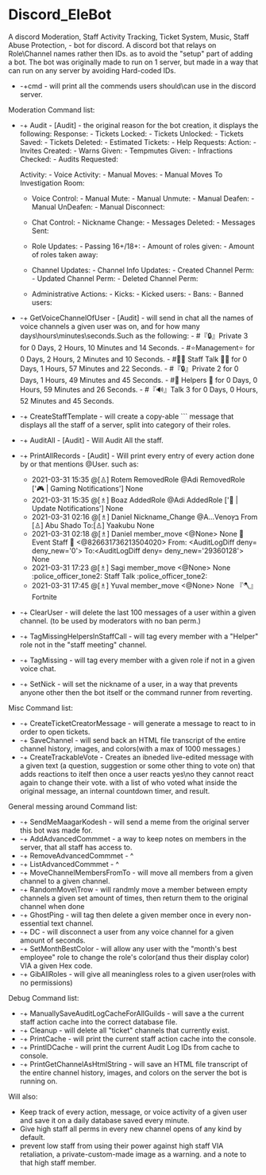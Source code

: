 # Discord_EleBot
A discord Moderation, Staff Activity Tracking, Ticket System, Music, Staff Abuse Protection, - bot for discord.
A discord bot that relays on Role\Channel names rather then IDs. as to avoid the "setup" part of adding a bot.
The bot was originally made to run on 1 server, but made in a way that can run on any server by avoiding Hard-coded IDs.


- -+cmd - will print all the commends users should\can use in the discord server.

Moderation Command list:    
- -+ Audit - [Audit] - the original reason for the bot creation, it displays the following:
   Response:
      - Tickets Locked:
      - Tickets Unlocked: 
      - Tickets Saved: 
      - Tickets Deleted: 
      - Estimated Tickets: 
      - Help Requests: 
   Action:
      - Invites Created: 
      - Warns Given: 
      - Tempmutes Given: 
      - Infractions Checked: 
      - Audits Requested: 
   
   Activity:
      - Voice Activity: 
          - Manual Moves: 
          - Manual Moves To Investigation Room: 
   
   - Voice Control: 
          - Manual Mute:
          - Manual Unmute:
          - Manual Deafen:
          - Manual UnDeafen:
          - Manual Disconnect: 
   
   - Chat Control: 
          - Nickname Change: 
          - Messages Deleted: 
          - Messages Sent: 
   
   - Role Updates:
          - Passing 16+/18+: 
          - Amount of roles given: 
          - Amount of roles taken away: 
   
   - Channel Updates: 
          - Channel Info Updates: 
          - Created Channel Perm: 
          - Updated Channel Perm: 
          - Deleted Channel Perm: 
   
   - Administrative Actions: 
          - Kicks: 
          - Kicked users: 
          - Bans: 
          - Banned users:

- -+ GetVoiceChannelOfUser - [Audit] -  will send in chat all the names of voice channels a given user was on, and for how many days\hours\minutes\seconds.Such as the following:
         - #『🔒』Private 3    for 0 Days, 2 Hours, 10 Minutes and 14 Seconds.
         - #⭐Management⭐    for 0 Days, 2 Hours, 2 Minutes and 10 Seconds.
         - #👮🏼 Staff Talk 👮🏼    for 0 Days, 1 Hours, 57 Minutes and 22 Seconds.
         - #『🔒』Private 2    for 0 Days, 1 Hours, 49 Minutes and 45 Seconds.
         - #💫 Helpers 💫    for 0 Days, 0 Hours, 59 Minutes and 26 Seconds.
         - #『🔊』Talk 3    for 0 Days, 0 Hours, 52 Minutes and 45 Seconds.
     
- -+ CreateStaffTemplate - will create a copy-able ``` message that displays all the staff of a server, split into category of their roles.
- -+ AuditAll - [Audit] - Will Audit All the staff.
- -+ PrintAllRecords - [Audit] - Will print every entry of every action done by or that mentions @User. such as:
    - 2021-03-31 15:35 @[♙] Rotem RemovedRole @Adi RemovedRole [':video_game: | Gaming Notifications'] None
    - 2021-03-31 15:35 @[♗] Boaz AddedRole @Adi AddedRole [':mega: | Update Notifications'] None
    - 2021-03-31 02:16 @[♗] Daniel Nickname_Change @A...Venoבץ From [♙] Abu Shado To:[♙] Yaakubu None
    - 2021-03-31 02:18 @[♗] Daniel member_move <@None> None :confetti_ball: Event Staff :confetti_ball: <@826631736213504020> From: <AuditLogDiff deny=<Permissions value=0>                                                                                             deny_new='0'> To:<AuditLogDiff deny=<Permissions value=29360128> deny_new='29360128'> None
    - 2021-03-31 17:23 @[♗] Sagi member_move <@None> None :police_officer_tone2: Staff Talk :police_officer_tone2:
    - 2021-03-31 17:45 @[♗] Yuval member_move <@None> None 『:axe:』Fortnite
    
- -+ ClearUser - will delete the last 100 messages of a user within a given channel. (to be used by moderators with no ban perm.)
- -+ TagMissingHelpersInStaffCall - will tag every member with a "Helper" role not in the "staff meeting" channel.
- -+ TagMissing - will tag every member with a given role if not in a given voice chat.
- -+ SetNick - will set the nickname of a user, in a way that prevents anyone other then the bot itself or the command runner from reverting.
   
   
Misc Command list:
- -+ CreateTicketCreatorMessage - will generate a message to react to in order to open tickets.
- -+ SaveChannel - will send back an HTML file transcript of the entire channel history, images, and colors(with a max of 1000 messages.)
- -+ CreateTrackableVote - Creates an ibneded live-edited message with a given text (a question, suggestion or some other thing to vote on) that adds reactions to itelf then once a user reacts yes\no they cannot react again to change their vote. with a list of who voted what inside the original message, an internal countdown timer, and result.



General messing around Command list:
- -+ SendMeMaagarKodesh - will send a meme from the original server this bot was made for.
- -+ AddAdvancedCommmet - a way to keep notes on members in the server, that all staff has access to.
- -+ RemoveAdvancedCommmet - ^
- -+ ListAdvancedCommmet - ^
- -+ MoveChannelMembersFromTo - will move all members from a given channel to a given channel.
- -+ RandomMove\Trow - will randmly move a member between empty channels a given set amount of times, then return them to the original channel when done
- -+ GhostPing - will tag then delete a given member once in every non-essential text channel.
- -+ DC - will disconnect a user from any voice channel for a given amount of seconds.
- -+ SetMonthBestColor - will allow any user with the "month's best employee" role to change the role's color(and thus their display color) VIA a given Hex code.
- -+ GibAllRoles - will give all meaningless roles to a given user(roles with no permissions)



Debug Command list:
- -+ ManuallySaveAuditLogCacheForAllGuilds -  will save a the current staff action cache into the correct database file.
- -+ Cleanup - will delete all "ticket" channels that currently exist.
- -+ PrintCache - will print the current staff action cache into the console.
- -+ PrintIDCache - will print the current Audit Log IDs from cache to console.
- -+ PrintGetChannelAsHtmlString - will save an HTML file transcript of the entire channel history, images, and colors on the server the bot is running on.




Will also:
- Keep track of every action, message, or voice activity of a given user and save it on a daily database saved every minute.
- Give high staff all perms in every new channel opens of any kind by default.
- prevent low staff from using their power against high staff VIA retaliation, a private-custom-made image as a warning. and a note to that high staff member.
